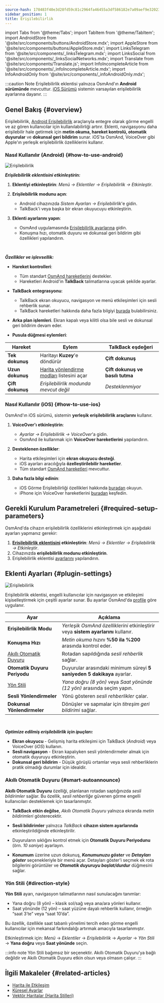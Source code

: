 ```yaml
---
source-hash: 178483f40e3d28fd59c81c2964fa46455a3df586182e7a09aef9e32023d7bd72
sidebar_position: 1
title: Erişilebilirlik
---
```

import Tabs from '@theme/Tabs';
import TabItem from '@theme/TabItem';
import AndroidStore from '@site/src/components/buttons/AndroidStore.mdx';
import AppleStore from '@site/src/components/buttons/AppleStore.mdx';
import LinksTelegram from '@site/src/components/_linksTelegram.mdx';
import LinksSocial from '@site/src/components/_linksSocialNetworks.mdx';
import Translate from '@site/src/components/Translate.js';
import InfoIncompleteArticle from '@site/src/components/_infoIncompleteArticle.mdx';
import InfoAndroidOnly from '@site/src/components/_infoAndroidOnly.mdx';


:::caution Note
Erişilebilirlik eklentisi yalnızca OsmAnd'ın **Android sürümünde** mevcuttur. [iOS Sürümü](#how-to-use-ios) sistemin varsayılan erişilebilirlik ayarlarına dayanır.
:::

## Genel Bakış {#overview}

Erişilebilirlik, [Android Erişilebilirlik](https://www.android.com/accessibility/) araçlarıyla entegre olarak görme engelli ve az gören kullanıcılar için kullanılabilirliği artırır. Eklenti, navigasyonu daha erişilebilir hale getirmek için **metin okuma, hareket kontrolü, otomatik duyurular** ve **dokunsal geri bildirim** sunar. iOS'ta OsmAnd, VoiceOver gibi Apple'ın yerleşik erişilebilirlik özelliklerini kullanır.


### Nasıl Kullanılır (Android) {#how-to-use-android}

![Erişilebilirlik](@site/static/img/plugins/Accessibility/access_turned_off.png)

***Erişilebilirlik eklentisini etkinleştirin:***  

1. **Eklentiyi etkinleştirin**: *Menü → Eklentiler → Erişilebilirlik → Etkinleştir*.

2. **Erişilebilirlik modunu açın**:  
   - Android cihazınızda *Sistem Ayarları → Erişilebilirlik*'e gidin.
   - TalkBack'i veya başka bir ekran okuyucuyu etkinleştirin.

3. **Eklenti ayarlarını yapın**:  
   - OsmAnd uygulamasında [Erişilebilirlik ayarlarına](#plugin-settings) gidin.
   - Konuşma hızı, otomatik duyuru ve dokunsal geri bildirim gibi özellikleri yapılandırın.

<br/>

***Özellikler ve işlevsellik:***

- **Hareket kontrolleri**:
   - Tüm standart [OsmAnd hareketlerini](../map/interact-with-map.md#gestures) destekler.
   - Hareketleri Android'in **TalkBack** talimatlarına uyacak şekilde ayarlar.

- **TalkBack entegrasyonu**:
   - TalkBack ekran okuyucu, navigasyon ve menü etkileşimleri için sesli rehberlik sunar.
   - TalkBack hareketleri hakkında daha fazla bilgiyi [burada](https://support.google.com/accessibility/android/answer/6151827?hl=en&ref_topic=10601570#zippy=%2Cother%2Cbasic-navigation) bulabilirsiniz.

- **Arka plan işlemleri**. Ekran kapalı veya kilitli olsa bile sesli ve dokunsal geri bildirim devam eder.

- **Pusula düğmesi eylemleri**:

| Hareket | Eylem | TalkBack eşdeğeri |
|-----|-----|-----|
| **Tek dokunuş** | Haritayı **Kuzey**'e döndürür | **Çift dokunuş** |
| **Uzun dokunuş** | [Harita yönlendirme modları](../map/interact-with-map.md#map-orientation-modes) listesini açar | **Çift dokunuş ve basılı tutma** |
| **Çift dokunuş** | *Erişilebilirlik modunda mevcut değil* | *Desteklenmiyor* |


### Nasıl Kullanılır (iOS) {#how-to-use-ios}

OsmAnd'ın iOS sürümü, sistemin **yerleşik erişilebilirlik araçlarını** kullanır.

1. **VoiceOver'ı etkinleştirin**:
   - *Ayarlar → Erişilebilirlik → VoiceOver*'a gidin.
   - OsmAnd ile kullanmak için **VoiceOver hareketlerini** yapılandırın.

2. **Desteklenen özellikler**:
   - Harita etkileşimleri için **ekran okuyucu desteği**.
   - iOS ayarları aracılığıyla **özelleştirilebilir hareketler**.
   - Tüm standart [OsmAnd hareketleri](../map/interact-with-map.md#gestures) mevcuttur.

3. **Daha fazla bilgi edinin**:
   - iOS Görme Erişilebilirliği özellikleri hakkında [buradan](https://www.apple.com/accessibility/vision/) okuyun.
   - iPhone için VoiceOver hareketlerini [buradan](https://support.apple.com/en-gb/guide/iphone/iph3e2e2281/ios) keşfedin.


## Gerekli Kurulum Parametreleri {#required-setup-parameters}

OsmAnd'da cihazın erişilebilirlik özelliklerini etkinleştirmek için aşağıdaki ayarları yapmanız gerekir:

1. **[Erişilebilirlik eklentisini](../plugins/index.md#enable--disable) etkinleştirin**:  *Menü → Eklentiler → Erişilebilirlik → Etkinleştir*.  
2. Cihazınızda **erişilebilirlik modunu etkinleştirin**.
3. Erişilebilirlik eklentisi [ayarlarını](#plugin-settings) yapılandırın.


## Eklenti Ayarları {#plugin-settings}

*<Translate android="true" ids="shared_string_menu,plugins_menu_group,shared_string_accessibility,shared_string_settings"/>*

![Erişilebilirlik](@site/static/img/plugins/Accessibility/access_.png)  

Erişilebilirlik eklentisi, engelli kullanıcılar için navigasyon ve etkileşimi kişiselleştirmek için çeşitli ayarlar sunar. Bu ayarlar OsmAnd'da [profile](../personal/profiles.md) göre uygulanır.

| Ayar | Açıklama |  
|---------------------------|-------------|  
| **Erişilebilirlik Modu**    | *Yerleşik OsmAnd özelliklerini* etkinleştirir veya **sistem ayarlarını** kullanır. |  
| **Konuşma Hızı**           | *Metin okuma hızını* **%50 ila %200** arasında kontrol eder. |  
| [Akıllı Otomatik Duyuru](#smart-autoannounce)    | Rotadan sapıldığında *sesli rehberlik* sağlar. |  
| **Otomatik Duyuru Periyodu**   | Duyurular arasındaki minimum süreyi **5 saniyeden 5 dakikaya** ayarlar. |  
| [Yön Stili](#direction-style)       | *Yana doğru (8 yön)* veya *Saat yönünde (12 yön)* arasında seçim yapın. |  
| **Sesli Yönlendirmeler**      | Yönü gösteren *sesli rehberlikler* çalar. |  
| **Dokunsal Yönlendirmeler**     | Dönüşler ve sapmalar için *titreşim geri bildirimi* sağlar.|  

<!--
- **Accessibility Mode**. Enable special tools that help people with disabilities interact with the OsmAnd app. There are three modes: *On* - turns on the built-in OsmAnd features, *Off* - turns off all plugin features, and *According to the Android system settings* - turns on Android system settings.

- **Speech rate**. Adjust the speech rate of the text-to-speech, ranging from 50%  to 200%.

- **Smart autoannounce**. If enabled, you will receive voice announcements when you deviate from the set track.

- **Autoannounce period**. This is an automatic announcement of the direction and distance to your destination. You can select a minimal time between announcements, ranging from 5 seconds to 5 minutes.

- **Direction style**. Choose how the OsmAnd app will notify you about directions. *Sidewise* - indicates the direction to the sides of the world (8 directions), *Clockwise* - indicates directions oriented to the clock face (12 directions).

- **Audio directions**. Provides feedback when navigating by indicating the direction to the target point with sound.

- **Haptic directions**. This setting provides haptic feedback when navigating. The vibration indicates the direction to the target point and deviations from the path.
-->

<br/>

***Optimize edilmiş erişilebilirlik için ipuçları:***

- **Ekran okuyucu** - Gelişmiş harita etkileşimi için TalkBack (*Android*) veya VoiceOver (*iOS*) kullanın.
- **Sesli navigasyon** - Ekran kapalıyken sesli yönlendirmeler almak için otomatik duyuruyu etkinleştirin.
- **Dokunsal geri bildirim** - Düşük görüşlü ortamlar veya sesli rehberliklerin pratik olmadığı durumlar için idealdir.


### Akıllı Otomatik Duyuru {#smart-autoannounce}

**Akıllı Otomatik Duyuru** özelliği, planlanan rotadan saptığınızda *sesli bildirimler* sağlar. Bu özellik, *sesli rehberliğe* güvenen görme engelli kullanıcıları desteklemek için tasarlanmıştır.  

- **TalkBack etkin değilse**, *Akıllı Otomatik Duyuru* yalnızca ekranda *metin bildirimleri* gösterecektir.  

- **Sesli bildirimler** yalnızca *TalkBack* **cihazın sistem ayarlarında** etkinleştirildiğinde etkinleştirilir.  

- Duyuruların sıklığını kontrol etmek için **Otomatik Duyuru Periyodunu** (örn. *10 saniye*) ayarlayın.

- **Konumum** üzerine uzun dokunuş, ***Konumunuzu göster*** ve ***Detayları göster*** seçenekleriyle bir menü açar. Detayları göster'i seçmek ek rota bilgilerini görüntüler ve ***Otomatik duyuruyu başlat/durdur*** düğmesini sağlar.


### Yön Stili {#direction-style}

**Yön Stili** ayarı, navigasyon talimatlarının nasıl sunulacağını tanımlar:

- Yana doğru (8 yön) – klasik sol/sağ veya ana/ara yönleri kullanır.
- Saat yönünde (12 yön) – saat yüzüne dayalı rehberlik kullanır, örneğin “saat 3’te” veya “saat 10’da”.

Bu özellik, özellikle saat tabanlı yönelimi tercih eden görme engelli kullanıcılar için mekansal farkındalığı artırmak amacıyla tasarlanmıştır.

Etkinleştirmek için:
*Menü* → *Eklentiler* → *Erişilebilirlik* → *Ayarlar* → *Yön Stili* → **Yana doğru** veya **Saat yönünde** seçin.

:::info note
Yön Stili bağımsız bir seçenektir. Akıllı Otomatik Duyuru'ya bağlı değildir ve Akıllı Otomatik Duyuru etkin olsun veya olmasın çalışır.
:::

## İlgili Makaleler {#related-articles}

- [Harita ile Etkileşim](../../user/map/interact-with-map.md)
- [Küresel Ayarlar](../../user/personal/global-settings.md)
- [Vektör Haritalar (Harita Stilleri)](../../user/map/vector-maps.md)